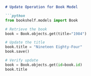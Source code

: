 ```markdown
# Update Operation for Book Model

```python
from bookshelf.models import Book

# Retrieve the book
book = Book.objects.get(title="1984")

# Update the title
book.title = "Nineteen Eighty-Four"
book.save()

# Verify update
book = Book.objects.get(id=book.id)
book.title
